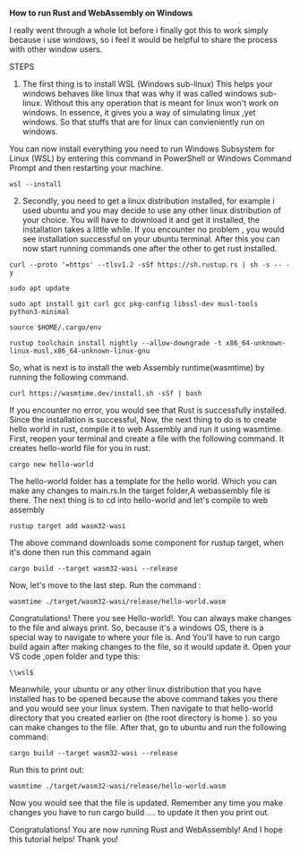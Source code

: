 ****How to run Rust and WebAssembly on Windows****

I really went through a whole lot before i finally got this to work simply because i use windows, so i feel it would be helpful to share the process with other window users.

STEPS
1. The first thing is to install WSL (Windows sub-linux) This helps your windows behaves like linux that was why it was called windows sub-linux. Without this any operation that is meant for linux won't work on windows. In essence, it gives you a way of simulating linux ,yet windows. So that stuffs that are for linux can convieniently run on windows.

You can now install everything you need to run Windows Subsystem for Linux (WSL) by entering this command in PowerShell or Windows Command Prompt and then restarting your machine.

```
wsl --install
```

2. Secondly, you need to get a linux distribution installed, for example i used ubuntu and you may decide to use any other linux distribution of your choice. You will have to download it and get it installed, the installation takes a little while. If you encounter no problem , you would see installation successful on your ubuntu terminal. After this you can now start running commands one after the other to get rust installed.

```
curl --proto '=https' --tlsv1.2 -sSf https://sh.rustup.rs | sh -s -- -y
```
```
sudo apt update
```
```
sudo apt install git curl gcc pkg-config libssl-dev musl-tools python3-minimal
```
```
source $HOME/.cargo/env
```
```
rustup toolchain install nightly --allow-downgrade -t x86_64-unknown-linux-musl,x86_64-unknown-linux-gnu
```

So, what is next is to install the web Assembly runtime(wasmtime) by running the following command.


```
curl https://wasmtime.dev/install.sh -sSf | bash
```

If you encounter no error, you would see that Rust is successfully installed. Since the installation is successful, Now, the next thing to do is to create hello world in rust, compile it to web Assembly and run it using wasmtime.
First, reopen your terminal and create a file with the following command. It creates hello-world file for you in rust.

```
cargo new hello-world
```

The hello-world folder has a template for the hello world. Which you can make any changes to main.rs.In the target folder,A webassembly file is there.
The next thing is to cd into hello-world and let's compile to web assembly

```
rustup target add wasm32-wasi
```
The above command downloads some component for rustup target, when it's done then run this command again

```
cargo build --target wasm32-wasi --release
```

Now, let's move to the last step. Run the command :

```
wasmtime ./target/wasm32-wasi/release/hello-world.wasm
```

Congratulations! There you see Hello-world!. You can always make changes to the file and always print. So, because it's a windows OS, there is a special way to navigate to where your file is. And You'll have to run cargo build again after making changes to the file, so it would update it. Open your VS code ,open folder and type this:


```
\\wsl$
```

Meanwhile, your ubuntu or any other linux distribution that you have installed has to be opened because the above command  takes you there and you would see your linux system. Then navigate to that hello-world directory that you created earlier on (the root directory is home ). so you can make changes to the file. After that, go to ubuntu and  run the following command:

```
cargo build --target wasm32-wasi --release
```

Run this to print out:

```
wasmtime ./target/wasm32-wasi/release/hello-world.wasm
```

Now you would see that the file is updated. Remember any time you make changes you have to run cargo build .... to update it then you print out.

Congratulations! 
You are now running Rust and WebAssembly!
And I hope this tutorial helps!
Thank you!